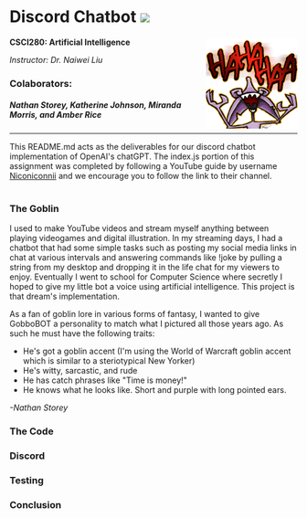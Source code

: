# Discord Chatbot <img height="20" src="https://pnggrid.com/wp-content/uploads/2021/05/Discord-Logo-Circle-2048x2048.png"/>


**CSCI280: Artificial Intelligence**
<img align="right" height="160" src="https://github.com/storeyware/Discord-Chatbot/blob/main/gobCackle.png?raw=true" alt="image of GobboBOT, a goblin cackling in the air"/>

*Instructor: Dr. Naiwei Liu*

### Colaborators:
##### Nathan Storey, Katherine Johnson, Miranda Morris, and Amber Rice

---

This README.md acts as the deliverables for our discord chatbot implementation of OpenAI's chatGPT. The index.js portion of this assignment was completed by following a YouTube guide by username [Niconiconnii](https://www.youtube.com/watch?v=hkMWVrhGorI) and we encourage you to follow the link to their channel.
#

### The Goblin
I used to make YouTube videos and stream myself anything between playing videogames and digital illustration. In my streaming days, I had a chatbot that had some simple tasks such as posting my social media links in chat at various intervals and answering commands like !joke by pulling a string from my desktop and dropping it in the life chat for my viewers to enjoy. Eventually I went to school for Computer Science where secretly I hoped to give my little bot a voice using artificial intelligence. This project is that dream's implementation. 

As a fan of goblin lore in various forms of fantasy, I wanted to give GobboBOT a personality to match what I pictured all those years ago. As such he must have the following traits:
- He's got a goblin accent (I'm using the World of Warcraft goblin accent which is similar to a steriotypical New Yorker)
- He's witty, sarcastic, and rude
- He has catch phrases like "Time is money!"
- He knows what he looks like. Short and purple with long pointed ears.

*-Nathan Storey*

### The Code
<!-- start with walking through the guide in the youtube link perhaps? We'll have to talk about openAI and show snippits of the code. Particularly the prompt. -->

### Discord
<!-- A guide on how to set the bot up in discord. -->

### Testing
<!-- examples of testing trials. Feel free to use the screenshots i posted in discord. I had to write out several different versions of the prompt. Ask me questions!-->

### Conclusion
<!-- shit idk.. suggestions? -->
